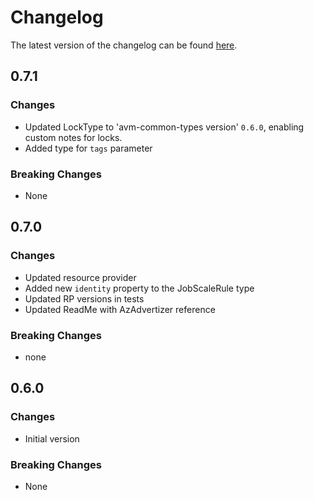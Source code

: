 # Changelog

The latest version of the changelog can be found [here](https://github.com/Azure/bicep-registry-modules/blob/main/avm/res/app/job/CHANGELOG.md).

## 0.7.1

### Changes

- Updated LockType to 'avm-common-types version' `0.6.0`, enabling custom notes for locks.
- Added type for `tags` parameter

### Breaking Changes

- None

## 0.7.0

### Changes

- Updated resource provider
- Added new `identity` property to the JobScaleRule type
- Updated RP versions in tests
- Updated ReadMe with AzAdvertizer reference

### Breaking Changes

- none

## 0.6.0

### Changes

- Initial version

### Breaking Changes

- None
